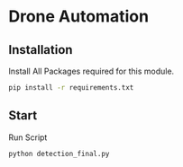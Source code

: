 # Drone Automation
## Installation
Install All Packages required for this module.
```bash
pip install -r requirements.txt
```
## Start
Run Script
```bash
python detection_final.py
```
